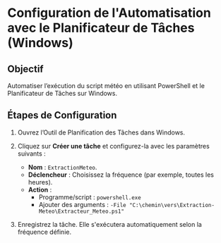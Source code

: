 # Configuration de l'Automatisation avec le Planificateur de Tâches (Windows)

## Objectif
Automatiser l’exécution du script météo en utilisant PowerShell et le Planificateur de Tâches sur Windows.

## Étapes de Configuration

1. Ouvrez l’Outil de Planification des Tâches dans Windows.
2. Cliquez sur **Créer une tâche** et configurez-la avec les paramètres suivants :

   - **Nom** : `ExtractionMeteo`.
   - **Déclencheur** : Choisissez la fréquence (par exemple, toutes les heures).
   - **Action** :
     - Programme/script : `powershell.exe`
     - Ajouter des arguments : `-File "C:\chemin\vers\Extraction-Meteo\Extracteur_Meteo.ps1"`

3. Enregistrez la tâche. Elle s'exécutera automatiquement selon la fréquence définie.

